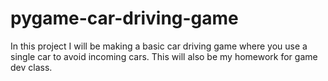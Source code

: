# pygame-car-driving-game

In this project I will be making a basic car
driving game where you use a single car
to avoid incoming cars. This will also be
my homework for game dev class.